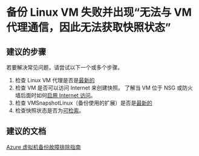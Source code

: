 <properties
    pageTitle="Backup of Linux VM fails with 'Could not communicate with the VM agent for snapshot status'"
    description="Linux VM 快照问题"
    service="microsoft.recoveryservices"
    resource="vaults"
    authors="trinadhk"
    displayOrder="1"
    selfHelpType="resource"
    supportTopicIds=""
    resourceTags=""
    productPesIds=""
    cloudEnvironments="public"
/>


# 备份 Linux VM 失败并出现“无法与 VM 代理通信，因此无法获取快照状态”

## **建议的步骤**
若要解决常见问题，请尝试以下一个或多个步骤。

1. 检查 Linux VM 代理是否是[最新的](https://azure.microsoft.com/documentation/articles/backup-azure-troubleshoot-vm-backup-fails-snapshot-timeout/#cause-2-the-microsoft-azure-vm-agent-installed-in-the-vm-is-out-of-date-for-linux-vms)
2. 检查 VM 是否可以访问 Internet 来创建快照。 了解当 VM 位于 NSG 或防火墙后面时如何[启用 Internet 访问](https://azure.microsoft.com/en-us/documentation/articles/backup-azure-troubleshoot-vm-backup-fails-snapshot-timeout/#cause-1-the-vm-does-not-have-internet-access)。 
3. 检查 VMSnapshotLinux（备份使用的扩展）是否是[最新的](https://azure.microsoft.com/en-us/documentation/articles/backup-azure-troubleshoot-vm-backup-fails-snapshot-timeout/#cause-3-the-backup-extension-fails-to-update-or-load)
4. 检查快照状态是否为[可检索](https://azure.microsoft.com/documentation/articles/backup-azure-troubleshoot-vm-backup-fails-snapshot-timeout/#cause-4-the-snapshots-status-cannot-be-retrieved-or-the-snapshots-cannot-be-taken)。


## **建议的文档**
[Azure 虚拟机备份故障排除指南](https://azure.microsoft.com/documentation/articles/backup-azure-vms-troubleshoot/)<br>



<!--HONumber=Jul16_HO3-->



